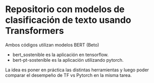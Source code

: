 # Repositorio con modelos de clasificación de texto usando Transformers

Ambos códigos utilizan modelos BERT (Beto)

* bert_sostenible es la aplicación en tensorflow.
* bert-pt-sostenible es la aplicación utilizando pytorch.

La idea es poner en práctica las distintas herramientas y luego poder comparar el desempeño de TF vs Pytorch en la misma tarea. 